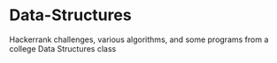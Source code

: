 # Data-Structures
Hackerrank challenges, various algorithms, and some programs from a college Data Structures class
